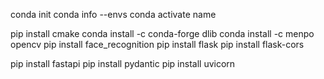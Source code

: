 conda init
conda info --envs
conda activate name

pip install cmake
conda install -c conda-forge dlib
conda install -c menpo opencv
pip install face_recognition
pip install flask
pip install flask-cors

pip install fastapi
pip install pydantic
pip install uvicorn